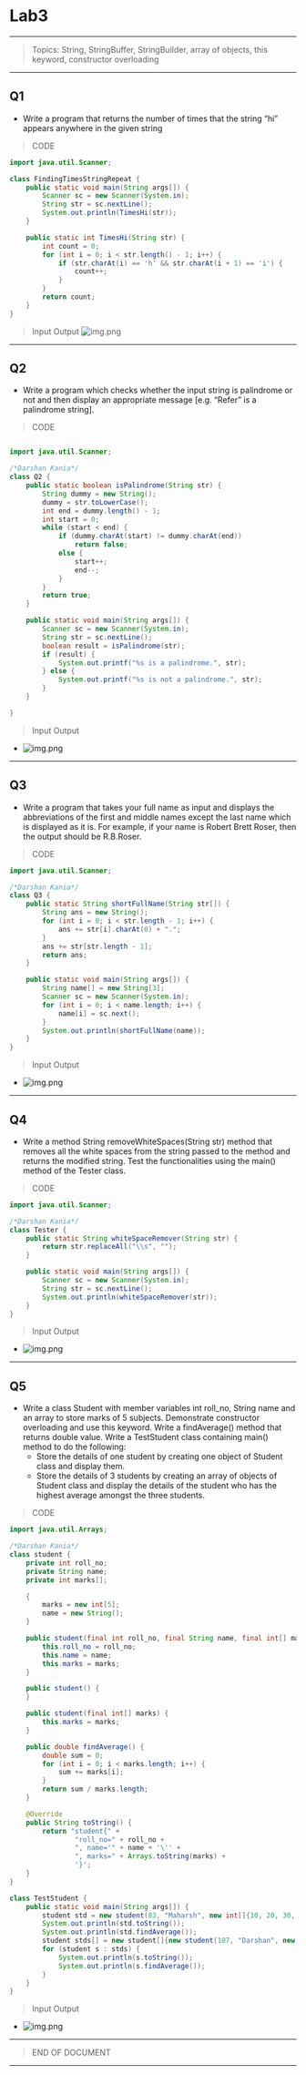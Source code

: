 # Lab3
---
> Topics: String, StringBuffer, StringBuilder, array of objects, this keyword,
> constructor overloading
---

## Q1

- Write a program that returns the number of times that the string “hi” appears anywhere in
  the given string

> CODE

```java
import java.util.Scanner;

class FindingTimesStringRepeat {
    public static void main(String args[]) {
        Scanner sc = new Scanner(System.in);
        String str = sc.nextLine();
        System.out.println(TimesHi(str));
    }

    public static int TimesHi(String str) {
        int count = 0;
        for (int i = 0; i < str.length() - 1; i++) {
            if (str.charAt(i) == 'h' && str.charAt(i + 1) == 'i') {
                count++;
            }
        }
        return count;
    }
}
```

> Input Output
![img.png](Q1.png)
---

## Q2

- Write a program which checks whether the input string is palindrome or not and then
  display an appropriate message [e.g. “Refer” is a palindrome string].

> CODE

```java

import java.util.Scanner;

/*Darshan Kania*/
class Q2 {
    public static boolean isPalindrome(String str) {
        String dummy = new String();
        dummy = str.toLowerCase();
        int end = dummy.length() - 1;
        int start = 0;
        while (start < end) {
            if (dummy.charAt(start) != dummy.charAt(end))
                return false;
            else {
                start++;
                end--;
            }
        }
        return true;
    }

    public static void main(String args[]) {
        Scanner sc = new Scanner(System.in);
        String str = sc.nextLine();
        boolean result = isPalindrome(str);
        if (result) {
            System.out.printf("%s is a palindrome.", str);
        } else {
            System.out.printf("%s is not a palindrome.", str);
        }
    }

}
```

> Input Output

- ![img.png](Q2.png)

---

## Q3

- Write a program that takes your full name as input and displays the abbreviations of the
  first and middle names except the last name which is displayed as it is. For example, if
  your name is Robert Brett Roser, then the output should be R.B.Roser.

> CODE

```java
import java.util.Scanner;

/*Darshan Kania*/
class Q3 {
    public static String shortFullName(String str[]) {
        String ans = new String();
        for (int i = 0; i < str.length - 1; i++) {
            ans += str[i].charAt(0) + ".";
        }
        ans += str[str.length - 1];
        return ans;
    }

    public static void main(String args[]) {
        String name[] = new String[3];
        Scanner sc = new Scanner(System.in);
        for (int i = 0; i < name.length; i++) {
            name[i] = sc.next();
        }
        System.out.println(shortFullName(name));
    }
}
```

> Input Output

- ![img.png](Q3.png)

---

## Q4

- Write a method String removeWhiteSpaces(String str)  method that removes all the
  white spaces from the string passed to the method and returns the modified string. Test
  the functionalities using the main() method of the Tester class.

> CODE

```java
import java.util.Scanner;

/*Darshan Kania*/
class Tester {
    public static String whiteSpaceRemover(String str) {
        return str.replaceAll("\\s", "");
    }

    public static void main(String args[]) {
        Scanner sc = new Scanner(System.in);
        String str = sc.nextLine();
        System.out.println(whiteSpaceRemover(str));
    }
}
```

> Input Output

- ![img.png](Q4.png)

---

## Q5

- Write a class Student with member variables int roll_no, String name and an array to store
  marks of 5 subjects. Demonstrate constructor overloading and use this keyword. Write a
  findAverage()  method that returns double value. Write a TestStudent class containing
  main() method to do the following:
    - Store the details of one student by creating one object of Student class and display
      them.
    - Store the details of 3 students by creating an array of objects of Student class and
      display the details of the student who has the highest average amongst the three
      students.

> CODE

```java
import java.util.Arrays;

/*Darshan Kania*/
class student {
    private int roll_no;
    private String name;
    private int marks[];

    {
        marks = new int[5];
        name = new String();
    }

    public student(final int roll_no, final String name, final int[] marks) {
        this.roll_no = roll_no;
        this.name = name;
        this.marks = marks;
    }

    public student() {
    }

    public student(final int[] marks) {
        this.marks = marks;
    }

    public double findAverage() {
        double sum = 0;
        for (int i = 0; i < marks.length; i++) {
            sum += marks[i];
        }
        return sum / marks.length;
    }

    @Override
    public String toString() {
        return "student{" +
                "roll_no=" + roll_no +
                ", name='" + name + '\'' +
                ", marks=" + Arrays.toString(marks) +
                '}';
    }
}

class TestStudent {
    public static void main(String args[]) {
        student std = new student(83, "Maharsh", new int[]{10, 20, 30, 40, 50});
        System.out.println(std.toString());
        System.out.println(std.findAverage());
        student stds[] = new student[]{new student(107, "Darshan", new int[]{30, 36, 30, 30, 34}), new student(121, "Hirav", new int[]{32, 33, 23, 34, 30}), new student(122, "Manthan", new int[]{16, 20, 30, 30, 32})};
        for (student s : stds) {
            System.out.println(s.toString());
            System.out.println(s.findAverage());
        }
    }
}
```

> Input Output

- ![img.png](Q5.png)

---
> END OF DOCUMENT
---